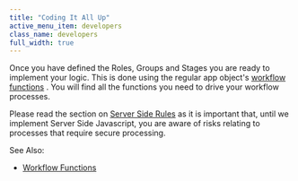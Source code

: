 ```yaml
---
title: "Coding It All Up"
active_menu_item: developers
class_name: developers
full_width: true
---
```



Once you have defined the Roles, Groups and Stages you are ready to implement your logic. This is done using the regular app object's [workflow functions](../../../scripting-apis/client-api/workflow-functions/index.htm) . You will find all the functions you need to drive your workflow processes.

Please read the section on [Server Side Rules](server_side_rules.htm) as it is important that, until we implement Server Side Javascript, you are aware of risks relating to processes that require secure processing.

See Also:

 - [Workflow Functions](../../../scripting-apis/client-api/workflow-functions/index.htm)

